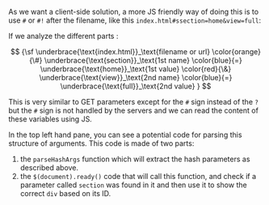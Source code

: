 As we want a client-side solution, a more JS friendly way of doing this is to use `#` or `#!` after the filename, like this `index.html#ssection=home&view=full`:

If we analyze the different parts :

$$
{\sf
\underbrace{\text{index.html}}_\text{filename or url}
\color{orange}{\#}
\underbrace{\text{section}}_\text{1st name}
\color{blue}{=} 
\underbrace{\text{home}}_\text{1st value}
\color{red}{\&} 
\underbrace{\text{view}}_\text{2nd name}
\color{blue}{=} 
\underbrace{\text{full}}_\text{2nd value}
}
$$

This is very similar to GET parameters except for the `#` sign instead of the `?` but the `#` sign is not handled by the servers and we can read the content of these variables using JS. 

In the top left hand pane, you can see a potential code for parsing this structure of arguments. This code is made of two parts:
1. the `parseHashArgs` function which will extract the hash parameters as described above.
1. the `$(document).ready()` code that will call this function, and check if a parameter called `section` was found in it and then use it to show the correct `div` based on its ID.

